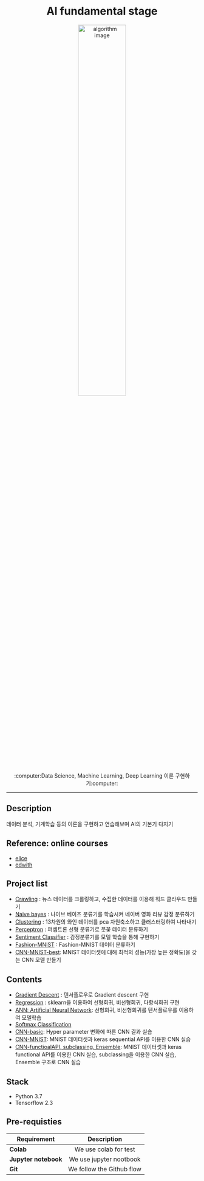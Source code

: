 <h1 align="center">AI fundamental stage</h1>
<p align="center">
    <img alt="algorithm image" src="https://user-images.githubusercontent.com/53554014/89105614-82385b80-d45d-11ea-9221-91d367bb1059.jpg" width=50% height=50% />
</p>
<p align="center">
  :computer:Data Science, Machine Learning, Deep Learning 이론 구현하기:computer:
</p>

* * *

## Description
데이터 분석, 기계학습 등의 이론을 구현하고 연습해보며 AI의 기본기 다지기

## Reference: online courses
* [elice](https://elice.io/)
* [edwith](https://www.edwith.org/)

## Project list
* [Crawling](https://github.com/seraaaayeo/Study-AI/tree/master/crawling%26wc) : 뉴스 데이터를 크롤링하고, 수집한 데이터를 이용해 워드 클라우드 만들기
* [Naive bayes](https://github.com/seraaaayeo/Study-AI/blob/master/elice/3_Naive_Bayes/Naive_Bayesian_(5)_Sentiment%20Classifier.ipynb) : 나이브 베이즈 분류기를 학습시켜 네이버 영화 리뷰 감정 분류하기
* [Clustering](https://github.com/seraaaayeo/Study-AI/blob/master/elice/4_KMeans_Clustering/test_KMeans.ipynb) : 13차원의 와인 데이터를 pca 차원축소하고 클러스터링하여 나타내기
* [Perceptron](https://github.com/seraaaayeo/Study-AI/blob/master/elice/5_Perceptron/perceptron_iris.ipynb) : 퍼셉트론 선형 분류기로 붓꽃 데이터 분류하기
* [Sentiment Classifier](https://github.com/seraaaayeo/Study-AI/blob/master/elice/6_ANN/(4)_Sentiment%20calssifier.ipynb) : 감정분류기를 모델 학습을 통해 구현하기
* [Fashion-MNIST](https://github.com/seraaaayeo/Study-AI/blob/master/elice/6_ANN/(5)_Fashion-MNIST.ipynb) : Fashion-MNIST 데이터 분류하기
* [CNN-MNIST-best](https://github.com/seraaaayeo/Study-AI/blob/master/edwith/Basic_DL/CNN_MNIST_best.ipynb): MNIST 데이터셋에 대해 최적의 성능(가장 높은 정확도)을 갖는 CNN 모델 만들기

## Contents
* [Gradient Descent](https://github.com/seraaaayeo/Study-AI/blob/master/edwith/Gradient%20descent/gradient_descent_test1.ipynb) : 텐서플로우로 Gradient descent 구현
* [Regression](https://github.com/seraaaayeo/Study-AI/tree/master/elice/2_Regression) : sklearn을 이용하여 선형회귀, 비선형회귀, 다항식회귀 구현
* [ANN: Artificial Neural Network](https://github.com/seraaaayeo/Study-AI/tree/master/elice/6_ANN): 선형회귀, 비선형회귀를 텐서플로우를 이용하여 모델학습
* [Softmax Classification](https://github.com/seraaaayeo/Study-AI/blob/master/edwith/Basic_ML/Softmax_classificatoin.ipynb)
* [CNN-basic](https://github.com/seraaaayeo/Study-AI/blob/master/edwith/Basic_DL/CNN_basic.ipynb): Hyper parameter 변화에 따른 CNN 결과 실습
* [CNN-MNIST](https://github.com/seraaaayeo/Study-AI/blob/master/edwith/Basic_DL/CNN_MNIST.ipynb): MNIST 데이터셋과 keras sequential API를 이용한 CNN 실습
* [CNN-functioalAPI, subclassing, Ensemble](https://github.com/seraaaayeo/Study-AI/tree/master/edwith/Basic_DL): MNIST 데이터셋과 keras functional API를 이용한 CNN 실습, subclassing을 이용한 CNN 실습, Ensemble 구조로 CNN 실습


## Stack
* Python 3.7
* Tensorflow 2.3

## Pre-requisties
|  <center>Requirement</center> |  <center>Description</center> |  
|:--------|:--------:|
|**Colab** | <center>We use colab for test</center> |
|**Jupyter notebook** | <center>We use jupyter nootbook</center> |
|**Git** | <center>We follow the Github flow</center> |
